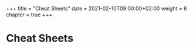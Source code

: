 +++
title = "Cheat Sheets"
date = 2021-02-10T09:00:00+02:00
weight = 6
chapter = true
+++

# Cheat Sheets

